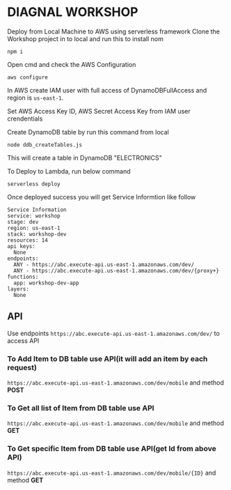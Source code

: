 # DIAGNAL WORKSHOP
Deploy from Local Machine to AWS using serverless framework
Clone the Workshop project in to local and run this to install nom
```
npm i
```
Open cmd and check the AWS Configuration
```
aws configure
```
In AWS create IAM user with full access of DynamoDBFullAccess and region is `us-east-1`.

Set AWS Access Key ID, AWS Secret Access Key from IAM user crendentials

Create DynamoDB table by run this command from local
```
node ddb_createTables.js
```
This will create a table in DynamoDB "ELECTRONICS"

To Deploy to Lambda, run below command
```
serverless deploy
```
Once deployed success you will get Service Informtion like follow
```
Service Information
service: workshop
stage: dev
region: us-east-1
stack: workshop-dev
resources: 14
api keys:
  None
endpoints:
  ANY - https://abc.execute-api.us-east-1.amazonaws.com/dev/
  ANY - https://abc.execute-api.us-east-1.amazonaws.com/dev/{proxy+}
functions:
  app: workshop-dev-app
layers:
  None
```

## API

Use endpoints `https://abc.execute-api.us-east-1.amazonaws.com/dev/` to access API


### To Add Item to DB table use API(it will add an item by each request)

`https://abc.execute-api.us-east-1.amazonaws.com/dev/mobile` and method **POST**


### To Get all list of Item from DB table use API

`https://abc.execute-api.us-east-1.amazonaws.com/dev/mobile` and method **GET**


### To Get specific Item from DB table use API(get Id from above API)

`https://abc.execute-api.us-east-1.amazonaws.com/dev/mobile/{ID}` and method **GET**
